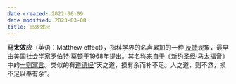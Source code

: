 ```yaml
---
date created: 2022-06-09
date modified: 2023-03-08
title: 马太效应
---
```


**马太效应**（英语：Matthew effect），指科学界的名声累加的一种 [反馈](https://zh.wikipedia.org/wiki/%E5%8F%8D%E9%A6%88 "反馈")现象，最早由美国社会学家[罗伯特·莫顿](https://zh.wikipedia.org/wiki/%E7%BD%97%E4%BC%AF%E7%89%B9%C2%B7%E8%8E%AB%E9%A1%BF "罗伯特·莫顿")于1968年提出。其名称来自于《[新约圣经](https://zh.wikipedia.org/wiki/%E6%96%B0%E7%BA%A6%E5%9C%A3%E7%BB%8F "新约圣经")·[马太福音](https://zh.wikipedia.org/wiki/%E9%A9%AC%E5%A4%AA%E7%A6%8F%E9%9F%B3 "马太福音")》中的[一则寓言](https://zh.wikipedia.org/wiki/%E6%8C%89%E6%89%8D%E5%B9%B9%E5%8F%97%E8%B2%AC%E4%BB%BB%E7%9A%84%E6%AF%94%E5%96%BB "按才干受责任的比喻")。类似的有[道德经](https://zh.wikipedia.org/wiki/%E9%81%93%E5%BE%B7%E7%B6%93 "道德经")“天之道，损有余而补不足。人之道，则不然，损不足以奉有余”。
